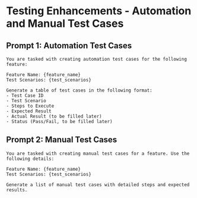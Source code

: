 # Testing Enhancements - Automation and Manual Test Cases

## Prompt 1: Automation Test Cases
```
You are tasked with creating automation test cases for the following feature:

Feature Name: {feature_name}
Test Scenarios: {test_scenarios}

Generate a table of test cases in the following format:
- Test Case ID
- Test Scenario
- Steps to Execute
- Expected Result
- Actual Result (to be filled later)
- Status (Pass/Fail, to be filled later)
```

## Prompt 2: Manual Test Cases
```
You are tasked with creating manual test cases for a feature. Use the following details:

Feature Name: {feature_name}
Test Scenarios: {test_scenarios}

Generate a list of manual test cases with detailed steps and expected results.
```